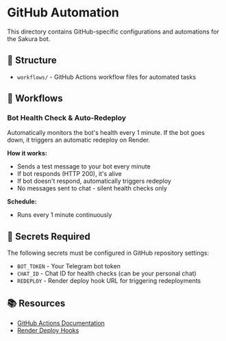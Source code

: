 # GitHub Automation

This directory contains GitHub-specific configurations and automations for the Sakura bot.

## 📁 Structure

- `workflows/` - GitHub Actions workflow files for automated tasks

## 🔧 Workflows

### Bot Health Check & Auto-Redeploy

Automatically monitors the bot's health every 1 minute. If the bot goes down, it triggers an automatic redeploy on Render.

**How it works:**
- Sends a test message to your bot every minute
- If bot responds (HTTP 200), it's alive
- If bot doesn't respond, automatically triggers redeploy
- No messages sent to chat - silent health checks only

**Schedule:**
- Runs every 1 minute continuously

## 🔐 Secrets Required

The following secrets must be configured in GitHub repository settings:

- `BOT_TOKEN` - Your Telegram bot token
- `CHAT_ID` - Chat ID for health checks (can be your personal chat)
- `REDEPLOY` - Render deploy hook URL for triggering redeployments

## 📚 Resources

- [GitHub Actions Documentation](https://docs.github.com/en/actions)
- [Render Deploy Hooks](https://render.com/docs/deploy-hooks)
